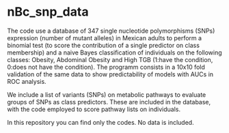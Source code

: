 # nBc_snp_data
The code use a database of 347 single nucleotide polymorphisms (SNPs) expression (number of mutant alleles) in Mexican adults to perform a binomial test (to score the contribution of a single predictor on class membership) and a naive Bayes classification of individuals on the following classes: Obesity, Abdominal Obesity and High TGB (1:have the condition, 0:does not have the condition). The programm consists in a 10x10 fold validation of the same data to show predictability of models with AUCs in ROC analysis.

We include a list of variants (SNPs) on metabolic pathways to evaluate groups of SNPs as class predictors. These are included in the database, with the code employed to score pathway lists on individuals. 

In this repository you can find only the codes. No data is included.
